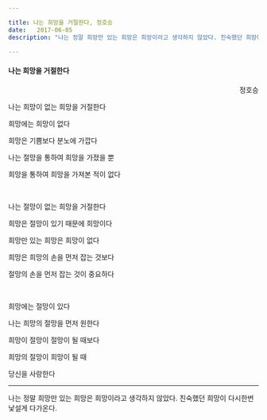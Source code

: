 ```yaml
---

title: 나는 희망을 거절한다, 정호승
date:   2017-06-05
description: "나는 정말 희망만 있는 희망은 희망이라고 생각하지 않았다. 친숙했던 희망이 다시한번 낯설게 다가온다."

---
```


#### 나는 희망을 거절한다

<div style="text-align: right">정호승</div>

나는 희망이 없는 희망을 거절한다

희망에는 희망이 없다

희망은 기쁨보다 분노에 가깝다

나는 절망을 통하여 희망을 가졌을 뿐

희망을 통하여 희망을 가져본 적이 없다

<br>

나는 절망이 없는 희망을 거절한다

희망은 절망이 있기 때문에 희망이다

희망만 있는 희망은 희망이 없다

희망은 희망의 손을 먼저 잡는 것보다

절망의 손을 먼저 잡는 것이 중요하다

<br>

희망에는 절망이 있다

나는 희망의 절망을 먼저 원한다

희망이 절망이 절망이 될 때보다

희망의 절망이 희망이 될 때

당신을 사랑한다


-----

나는 정말 희망만 있는 희망은 희망이라고 생각하지 않았다. 친숙했던 희망이 다시한번 낯설게 다가온다.


